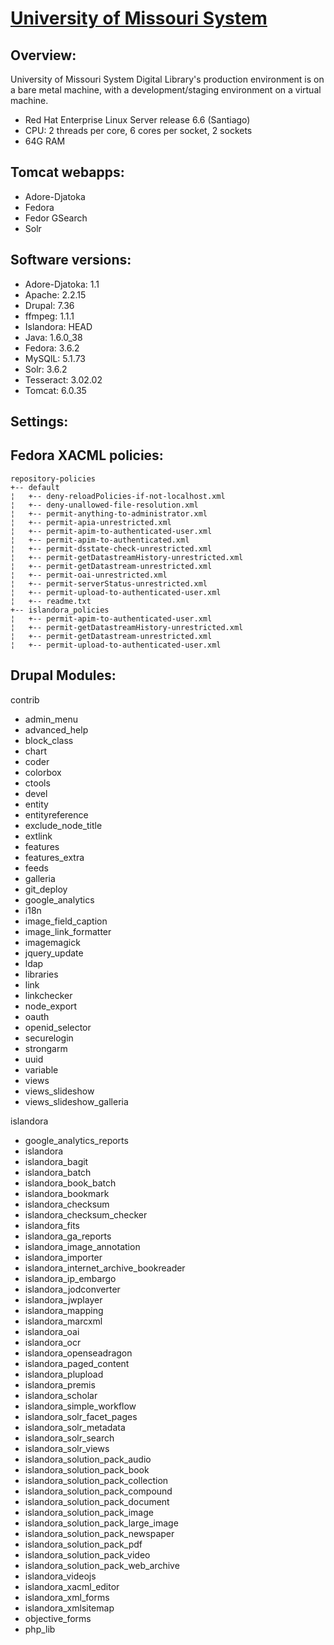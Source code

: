 # [University of Missouri System](https://dl.mospace.umsystem.edu)

## Overview:

University of Missouri System Digital Library's production environment is on a bare metal machine, with a development/staging environment on a virtual machine.

* Red Hat Enterprise Linux Server release 6.6 (Santiago)
* CPU: 2 threads per core, 6 cores per socket, 2 sockets
* 64G RAM

## Tomcat webapps:

* Adore-Djatoka
* Fedora
* Fedor GSearch
* Solr

## Software versions:

* Adore-Djatoka: 1.1
* Apache: 2.2.15
* Drupal: 7.36
* ffmpeg: 1.1.1
* Islandora: HEAD
* Java: 1.6.0_38
* Fedora: 3.6.2
* MySQlL: 5.1.73
* Solr: 3.6.2
* Tesseract: 3.02.02
* Tomcat: 6.0.35

## Settings:

## Fedora XACML policies:

```
repository-policies
+-- default
¦   +-- deny-reloadPolicies-if-not-localhost.xml
¦   +-- deny-unallowed-file-resolution.xml
¦   +-- permit-anything-to-administrator.xml
¦   +-- permit-apia-unrestricted.xml
¦   +-- permit-apim-to-authenticated-user.xml
¦   +-- permit-apim-to-authenticated.xml
¦   +-- permit-dsstate-check-unrestricted.xml
¦   +-- permit-getDatastreamHistory-unrestricted.xml
¦   +-- permit-getDatastream-unrestricted.xml
¦   +-- permit-oai-unrestricted.xml
¦   +-- permit-serverStatus-unrestricted.xml
¦   +-- permit-upload-to-authenticated-user.xml
¦   +-- readme.txt
+-- islandora_policies
¦   +-- permit-apim-to-authenticated-user.xml
¦   +-- permit-getDatastreamHistory-unrestricted.xml
¦   +-- permit-getDatastream-unrestricted.xml
¦   +-- permit-upload-to-authenticated-user.xml
```

## Drupal Modules:

contrib

* admin_menu
* advanced_help
* block_class
* chart
* coder
* colorbox
* ctools
* devel
* entity
* entityreference
* exclude_node_title
* extlink
* features
* features_extra
* feeds
* galleria
* git_deploy
* google_analytics
* i18n
* image_field_caption
* image_link_formatter
* imagemagick
* jquery_update
* ldap
* libraries
* link
* linkchecker
* node_export
* oauth
* openid_selector
* securelogin
* strongarm
* uuid
* variable
* views
* views_slideshow
* views_slideshow_galleria

islandora

* google_analytics_reports
* islandora
* islandora_bagit
* islandora_batch
* islandora_book_batch
* islandora_bookmark
* islandora_checksum
* islandora_checksum_checker
* islandora_fits
* islandora_ga_reports
* islandora_image_annotation
* islandora_importer
* islandora_internet_archive_bookreader
* islandora_ip_embargo
* islandora_jodconverter
* islandora_jwplayer
* islandora_mapping
* islandora_marcxml
* islandora_oai
* islandora_ocr
* islandora_openseadragon
* islandora_paged_content
* islandora_plupload
* islandora_premis
* islandora_scholar
* islandora_simple_workflow
* islandora_solr_facet_pages
* islandora_solr_metadata
* islandora_solr_search
* islandora_solr_views
* islandora_solution_pack_audio
* islandora_solution_pack_book
* islandora_solution_pack_collection
* islandora_solution_pack_compound
* islandora_solution_pack_document
* islandora_solution_pack_image
* islandora_solution_pack_large_image
* islandora_solution_pack_newspaper
* islandora_solution_pack_pdf
* islandora_solution_pack_video
* islandora_solution_pack_web_archive
* islandora_videojs
* islandora_xacml_editor
* islandora_xml_forms
* islandora_xmlsitemap
* objective_forms
* php_lib
